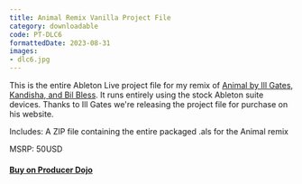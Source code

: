 ```yaml
---
title: Animal Remix Vanilla Project File
category: downloadable
code: PT-DLC6
formattedDate: 2023-08-31
images:
- dlc6.jpg
---
```


This is the entire Ableton Live project file for my remix of [Animal by Ill Gates, Kandisha, and Bil Bless](pt-t62). It runs entirely using the stock Ableton suite devices. Thanks to Ill Gates we're releasing the project file for purchase on his website.

Includes: A ZIP file containing the entire packaged .als for the Animal remix

MSRP: 50USD

#### [Buy on Producer Dojo](https://members.producerdojo.com/a/2147642139/LZ6h6XgH)